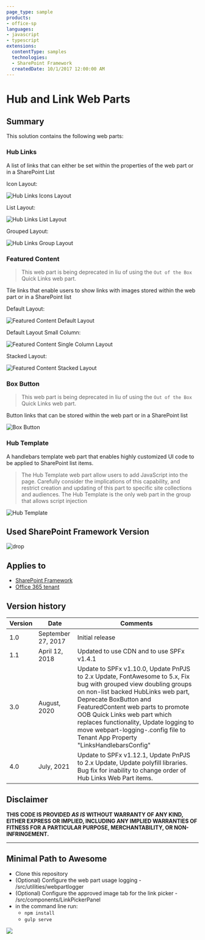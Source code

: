 ```yaml
---
page_type: sample
products:
- office-sp
languages:
- javascript
- typescript
extensions:
  contentType: samples
  technologies:
  - SharePoint Framework
  createdDate: 10/1/2017 12:00:00 AM
---
```

# Hub and Link Web Parts

## Summary

This solution contains the following web parts:

### Hub Links

A list of links that can either be set within the properties of the web part or in a SharePoint List

Icon Layout:

![Hub Links Icons Layout](./assets/hub_links_icon.png "Hub Links Icons Layout")

List Layout:

![Hub Links List Layout](./assets/hub_links_list.png "Hub Links List Layout")

Grouped Layout:

![Hub Links Group Layout](./assets/hub_links_grouped.png "Hub Links Group Layout")

### Featured Content

> This web part is being deprecated in liu of using the `Out of the Box` Quick Links web part.

Tile links that enable users to show links with images stored within the web part or in a SharePoint list

Default Layout:

![Featured Content Default Layout](./assets/featured_content.png "Featured Content Default Layout")

Default Layout Small Column:

![Featured Content Single Column Layout](./assets/featured_content_small_column.png "Featured Content Single Column Layout")

Stacked Layout:

![Featured Content Stacked Layout](./assets/featured_content_stacked.png "Featured Content Stacked Layout")

### Box Button

> This web part is being deprecated in liu of using the `Out of the Box` Quick Links web part.

Button links that can be stored within the web part or in a SharePoint list

![Box Button](./assets/box_button.png "Box Button")

### Hub Template

A handlebars template web part that enables highly customized UI code to be applied to SharePoint list items.

> The Hub Template web part allow users to add JavaScript into the page.  Carefully consider the implications of this capability, and restrict creation and updating of this part to specific site collections and audiences. The Hub Template is the only web part in the group that allows script injection

![Hub Template](./assets/hub_template.png "Hub Template")

## Used SharePoint Framework Version

![drop](https://img.shields.io/badge/version-1.12.1-green.svg)

## Applies to

* [SharePoint Framework](https://dev.office.com/sharepoint)
* [Office 365 tenant](https://dev.office.com/sharepoint/docs/spfx/set-up-your-development-environment)

## Version history

Version  | Date               | Comments
-------- | ------------------ | --------
1.0      | September 27, 2017 | Initial release
1.1      | April 12, 2018 | Updated to use CDN and to use SPFx v1.4.1
3.0      | August, 2020 | Update to SPFx v1.10.0, Update PnPJS to 2.x Update, FontAwesome to 5.x, Fix bug with grouped view doubling groups on non-list backed HubLinks web part, Deprecate BoxButton and FeaturedContent web parts to promote OOB Quick Links web part which replaces functionality, Update logging to move webpart-logging-.config file to Tenant App Property "LinksHandlebarsConfig"
4.0      | July, 2021 | Update to SPFx v1.12.1, Update PnPJS to 2.x Update, Update polyfill libraries. Bug fix for inability to change order of Hub Links Web Part items.

## Disclaimer

**THIS CODE IS PROVIDED *AS IS* WITHOUT WARRANTY OF ANY KIND, EITHER EXPRESS OR IMPLIED, INCLUDING ANY IMPLIED WARRANTIES OF FITNESS FOR A PARTICULAR PURPOSE, MERCHANTABILITY, OR NON-INFRINGEMENT.**

---

## Minimal Path to Awesome

* Clone this repository
* (Optional) Configure the web part usage logging - /src/utilities/webpartlogger
* (Optional) Configure the approved image tab for the link picker - /src/components/LinkPickerPanel
* in the command line run:
  * `npm install`
  * `gulp serve`

<img src="https://telemetry.sharepointpnp.com/sp-dev-solutions/solutions/linksandhandlebarstemplate" />